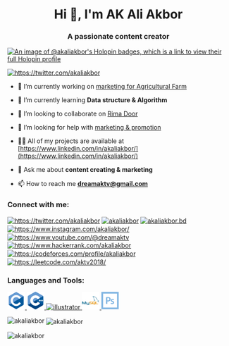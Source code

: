<h1 align="center">Hi 👋, I'm AK Ali Akbor</h1>
<h3 align="center">A passionate content creator</h3>


[![An image of @akaliakbor's Holopin badges, which is a link to view their full Holopin profile](https://holopin.me/akaliakbor)](https://holopin.io/@akaliakbor)

<p align="left"> <a href="https://twitter.com/https://twitter.com/akaliakbor" target="blank"><img src="https://img.shields.io/twitter/follow/https://twitter.com/akaliakbor?logo=twitter&style=for-the-badge" alt="https://twitter.com/akaliakbor" /></a> </p>

- 🔭 I’m currently working on [marketing for Agricultural Farm](https://youtu.be/SK2jTwK9yec?si=dV1OKPMzZPNd16NM)

- 🌱 I’m currently learning **Data structure & Algorithm**

- 👯 I’m looking to collaborate on [Rima Door](https://youtu.be/ltC-DduLGE0?si=1_SyUevt3K-WxCjF)

- 🤝 I’m looking for help with [marketing & promotion](https://youtu.be/TstGN8Gni70?si=oAGsDHqTVCxVuomw)

- 👨‍💻 All of my projects are available at [https://www.linkedin.com/in/akaliakbor/](https://www.linkedin.com/in/akaliakbor/)

- 💬 Ask me about **content creating & marketing**

- 📫 How to reach me **dreamaktv@gmail.com**

<h3 align="left">Connect with me:</h3>
<p align="left">
<a href="https://twitter.com/https://twitter.com/akaliakbor" target="blank"><img align="center" src="https://raw.githubusercontent.com/rahuldkjain/github-profile-readme-generator/master/src/images/icons/Social/twitter.svg" alt="https://twitter.com/akaliakbor" height="30" width="40" /></a>
<a href="https://linkedin.com/in/akaliakbor" target="blank"><img align="center" src="https://raw.githubusercontent.com/rahuldkjain/github-profile-readme-generator/master/src/images/icons/Social/linked-in-alt.svg" alt="akaliakbor" height="30" width="40" /></a>
<a href="https://fb.com/akaliakbor.bd" target="blank"><img align="center" src="https://raw.githubusercontent.com/rahuldkjain/github-profile-readme-generator/master/src/images/icons/Social/facebook.svg" alt="akaliakbor.bd" height="30" width="40" /></a>
<a href="https://instagram.com/https://www.instagram.com/akaliakbor/" target="blank"><img align="center" src="https://raw.githubusercontent.com/rahuldkjain/github-profile-readme-generator/master/src/images/icons/Social/instagram.svg" alt="https://www.instagram.com/akaliakbor/" height="30" width="40" /></a>
<a href="https://www.youtube.com/c/https://www.youtube.com/@dreamaktv" target="blank"><img align="center" src="https://raw.githubusercontent.com/rahuldkjain/github-profile-readme-generator/master/src/images/icons/Social/youtube.svg" alt="https://www.youtube.com/@dreamaktv" height="30" width="40" /></a>
<a href="https://www.hackerrank.com/https://www.hackerrank.com/akaliakbor" target="blank"><img align="center" src="https://raw.githubusercontent.com/rahuldkjain/github-profile-readme-generator/master/src/images/icons/Social/hackerrank.svg" alt="https://www.hackerrank.com/akaliakbor" height="30" width="40" /></a>
<a href="https://codeforces.com/profile/https://codeforces.com/profile/akaliakbor" target="blank"><img align="center" src="https://raw.githubusercontent.com/rahuldkjain/github-profile-readme-generator/master/src/images/icons/Social/codeforces.svg" alt="https://codeforces.com/profile/akaliakbor" height="30" width="40" /></a>
<a href="https://www.leetcode.com/https://leetcode.com/aktv2018/" target="blank"><img align="center" src="https://raw.githubusercontent.com/rahuldkjain/github-profile-readme-generator/master/src/images/icons/Social/leet-code.svg" alt="https://leetcode.com/aktv2018/" height="30" width="40" /></a>
</p>

<h3 align="left">Languages and Tools:</h3>
<p align="left"> <a href="https://www.cprogramming.com/" target="_blank" rel="noreferrer"> <img src="https://raw.githubusercontent.com/devicons/devicon/master/icons/c/c-original.svg" alt="c" width="40" height="40"/> </a> <a href="https://www.w3schools.com/cpp/" target="_blank" rel="noreferrer"> <img src="https://raw.githubusercontent.com/devicons/devicon/master/icons/cplusplus/cplusplus-original.svg" alt="cplusplus" width="40" height="40"/> </a> <a href="https://www.adobe.com/in/products/illustrator.html" target="_blank" rel="noreferrer"> <img src="https://www.vectorlogo.zone/logos/adobe_illustrator/adobe_illustrator-icon.svg" alt="illustrator" width="40" height="40"/> </a> <a href="https://www.mysql.com/" target="_blank" rel="noreferrer"> <img src="https://raw.githubusercontent.com/devicons/devicon/master/icons/mysql/mysql-original-wordmark.svg" alt="mysql" width="40" height="40"/> </a> <a href="https://www.photoshop.com/en" target="_blank" rel="noreferrer"> <img src="https://raw.githubusercontent.com/devicons/devicon/master/icons/photoshop/photoshop-line.svg" alt="photoshop" width="40" height="40"/> </a> </p>

<p><img align="left" src="https://github-readme-stats.vercel.app/api/top-langs?username=akaliakbor&show_icons=true&locale=en&layout=compact" alt="akaliakbor" /></p>

<p>&nbsp;<img align="center" src="https://github-readme-stats.vercel.app/api?username=akaliakbor&show_icons=true&locale=en" alt="akaliakbor" /></p>

<p><img align="center" src="https://github-readme-streak-stats.herokuapp.com/?user=akaliakbor&" alt="akaliakbor" /></p>
